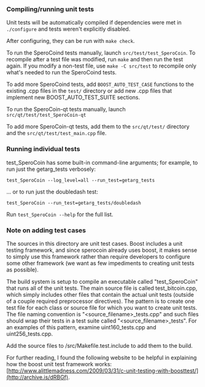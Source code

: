 ### Compiling/running unit tests

Unit tests will be automatically compiled if dependencies were met in `./configure`
and tests weren't explicitly disabled.

After configuring, they can be run with `make check`.

To run the SperoCoind tests manually, launch `src/test/test_SperoCoin`. To recompile
after a test file was modified, run `make` and then run the test again. If you
modify a non-test file, use `make -C src/test` to recompile only what's needed
to run the SperoCoind tests.

To add more SperoCoind tests, add `BOOST_AUTO_TEST_CASE` functions to the existing
.cpp files in the `test/` directory or add new .cpp files that
implement new BOOST_AUTO_TEST_SUITE sections.

To run the SperoCoin-qt tests manually, launch `src/qt/test/test_SperoCoin-qt`

To add more SperoCoin-qt tests, add them to the `src/qt/test/` directory and
the `src/qt/test/test_main.cpp` file.

### Running individual tests

test_SperoCoin has some built-in command-line arguments; for
example, to run just the getarg_tests verbosely:

    test_SperoCoin --log_level=all --run_test=getarg_tests

... or to run just the doubledash test:

    test_SperoCoin --run_test=getarg_tests/doubledash

Run `test_SperoCoin --help` for the full list.

### Note on adding test cases

The sources in this directory are unit test cases.  Boost includes a
unit testing framework, and since sperocoin already uses boost, it makes
sense to simply use this framework rather than require developers to
configure some other framework (we want as few impediments to creating
unit tests as possible).

The build system is setup to compile an executable called "test_SperoCoin"
that runs all of the unit tests.  The main source file is called
test_bitcoin.cpp, which simply includes other files that contain the
actual unit tests (outside of a couple required preprocessor
directives).  The pattern is to create one test file for each class or
source file for which you want to create unit tests.  The file naming
convention is "<source_filename>_tests.cpp" and such files should wrap
their tests in a test suite called "<source_filename>_tests".  For an
examples of this pattern, examine uint160_tests.cpp and
uint256_tests.cpp.

Add the source files to /src/Makefile.test.include to add them to the build.

For further reading, I found the following website to be helpful in
explaining how the boost unit test framework works:
[http://www.alittlemadness.com/2009/03/31/c-unit-testing-with-boosttest/](http://archive.is/dRBGf).
